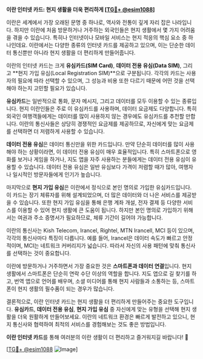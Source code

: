 **이란 인터넷 카드: 현지 생활을 더욱 편리하게 [[TG💪+ @esim1088](https://t.me/s/esim1088)]**

이란은 세계에서 가장 오래된 문명 중 하나로, 역사와 전통이 깊게 자리 잡은 나라입니다. 하지만 이란에 처음 방문하거나 거주하는 외국인들은 현지 생활에서 몇 가지 어려움을 겪을 수 있습니다. 특히나 인터넷이나 모바일 서비스는 현지 적응의 핵심 요소 중 하나인데요. 이란에서는 다양한 종류의 인터넷 카드를 제공하고 있으며, 이는 단순한 데이터 통신뿐만 아니라 현지 생활을 더 편리하게 만들어줍니다.

이란의 인터넷 카드는 크게 **유심카드(SIM Card)**, **데이터 전용 유심(Data SIM)**, 그리고 **현지 가입 유심(Local Registration SIM)**으로 구분됩니다. 각각의 카드는 사용자의 필요에 따라 선택할 수 있으며, 그 성능과 비용 또한 다르기 때문에 어떤 것을 선택해야 하는지 고민할 필요가 있습니다.

**유심카드**는 일반적으로 통화, 문자 메시지, 그리고 데이터를 모두 이용할 수 있는 종류입니다. 현지 이란인들은 주로 이 유심카드를 사용하며, 데이터 요금제도 다양합니다. 특히 외국인 여행객들에게는 데이터를 많이 사용하지 않는 경우에도 유심카드를 추천할 만합니다. 이란의 통신사들은 상당히 경쟁적인 요금제를 제공하므로, 자신에게 맞는 요금제를 선택하면 더 저렴하게 사용할 수 있습니다.

**데이터 전용 유심**은 데이터 통신만을 위한 카드입니다. 만약 단순히 데이터를 많이 사용해야 하는 상황이라면, 이 데이터 전용 유심이 매우 효율적입니다. 특히 스마트폰으로 영화를 보거나 게임을 하거나, 지도 앱을 자주 사용하는 분들에게는 데이터 전용 유심이 유용할 수 있습니다. 데이터 전용 유심은 일반 유심보다 가격이 저렴할 때가 많아, 여행자나 일시적인 방문자들에게 인기가 높습니다.

마지막으로 **현지 가입 유심**은 이란에서 정식으로 본인 명의로 가입한 유심카드입니다. 이 카드는 장기 체류자를 위해 설계되었으며, 더 많은 데이터와 더 나은 서비스를 제공받을 수 있습니다. 또한 현지 가입 유심을 통해 은행 계좌 개설, 전자 결제 등 다양한 서비스를 이용할 수 있어 현지 생활에 큰 도움이 됩니다. 하지만 본인 명의로 가입하기 위해서는 여권과 주소 증명서가 필요하므로, 체류 기간이 길어야 가능합니다.

이란의 통신사는 Kish Telecom, Irancel, Rightel, MTN Irancell, MCI 등이 있으며, 각각의 통신사마다 특징이 다릅니다. 예를 들어, Irancel은 데이터 속도가 빠르고 안정적이며, MCI는 네트워크 커버리지가 넓습니다. 따라서 자신의 사용 패턴에 맞춰 통신사를 선택하는 것이 중요합니다.

이란에 방문하거나 거주하면서 가장 중요한 것은 **스마트폰과 데이터 연결**입니다. 현지 생활에서 스마트폰은 단순히 연락 수단 이상의 역할을 합니다. 지도 앱으로 길 찾기를 하고, 번역 앱으로 언어를 배우며, 소셜 미디어를 통해 현지 사람들과 소통하는 등, 스마트폰이 현지 생활의 필수품이 되는 경우가 많습니다.

결론적으로, 이란 인터넷 카드는 현지 생활을 더 편리하게 만들어주는 중요한 도구입니다. **유심카드**, **데이터 전용 유심**, **현지 가입 유심** 중 자신에게 맞는 유형을 선택해 현지 생활을 더욱 원활하게 만들어보세요. 이란의 네트워크 환경은 빠르게 발전하고 있으니, 현지 통신사와 협력하여 최적의 서비스를 경험해보는 것도 좋은 방법입니다.

**이란 인터넷 카드**를 통해 여러분의 이란 생활이 더 편리하고 즐거워지길 바랍니다! 🌟

[[TG💪+ @esim1088](https://t.me/s/esim1088) ![Image](https://i.postimg.cc/Y0z9fWf4/image.png)]